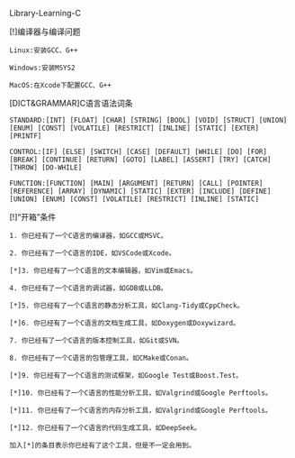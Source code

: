 Library-Learning-C

[!]编译器与编译问题

    Linux:安装GCC、G++

    Windows:安装MSYS2

    MacOS:在Xcode下配置GCC、G++

[DICT&GRAMMAR]C语言语法词条

    STANDARD:[INT] [FLOAT] [CHAR] [STRING] [BOOL] [VOID] [STRUCT] [UNION] [ENUM] [CONST] [VOLATILE] [RESTRICT] [INLINE] [STATIC] [EXTER] [PRINTF]

    CONTROL:[IF] [ELSE] [SWITCH] [CASE] [DEFAULT] [WHILE] [DO] [FOR] [BREAK] [CONTINUE] [RETURN] [GOTO] [LABEL] [ASSERT] [TRY] [CATCH] [THROW] [DO-WHILE]

    FUNCTION:[FUNCTION] [MAIN] [ARGUMENT] [RETURN] [CALL] [POINTER] [REFERENCE] [ARRAY] [DYNAMIC] [STATIC] [EXTER] [INCLUDE] [DEFINE] [UNION] [ENUM] [CONST] [VOLATILE] [RESTRICT] [INLINE] [STATIC] 
    
[!]“开箱”条件

    1. 你已经有了一个C语言的编译器，如GCC或MSVC。

    2. 你已经有了一个C语言的IDE，如VSCode或Xcode。

    [*]3. 你已经有了一个C语言的文本编辑器，如Vim或Emacs。

    4. 你已经有了一个C语言的调试器，如GDB或LLDB。

    [*]5. 你已经有了一个C语言的静态分析工具，如Clang-Tidy或CppCheck。

    [*]6. 你已经有了一个C语言的文档生成工具，如Doxygen或Doxywizard。

    7. 你已经有了一个C语言的版本控制工具，如Git或SVN。

    8. 你已经有了一个C语言的包管理工具，如CMake或Conan。

    [*]9. 你已经有了一个C语言的测试框架，如Google Test或Boost.Test。

    [*]10. 你已经有了一个C语言的性能分析工具，如Valgrind或Google Perftools。

    [*]11. 你已经有了一个C语言的内存分析工具，如Valgrind或Google Perftools。

    [*]12. 你已经有了一个C语言的代码生成工具，如DeepSeek。

    加入[*]的条目表示你已经有了这个工具，但是不一定会用到。



    
